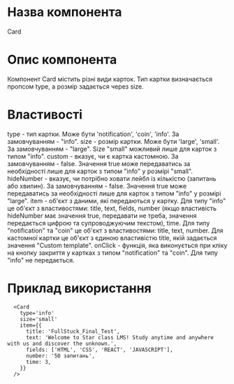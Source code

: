 # Назва компонента

Card

# Опис компонента

Компонент Card містить різні види карток. Тип картки визначається пропсом type, а розмір задається через size.

# Властивості

type - тип картки. Може бути 'notification', 'coin', 'info'. За замовчуванням - "info".
size - розмір картки. Може бути 'large', 'small'. За замовчуванням - "large". Size "small" можливий лише для карток з типом "info".
custom - вказує, чи є картка кастомною. За замовчуванням - false. Значення true може передаватись за необхідності лише для карток з типом "info" у розмірі "small".
hideNumber - вказує, чи потрібно ховати лейбл із кількістю (запитань або хвилин). За замовчуванням - false. Значення true може передаватись за необхідності лише для карток з типом "info" у розмірі "large".
item - об'єкт з даними, які передаються у картку. Для типу "info" це об'єкт з властивостями: title, text, fields, number (якщо властивість hideNumber має значення true, передавати не треба, значення передається цифрою та супроводжуючим текстом), time. Для типу "notification" та "coin" це об'єкт з властивостями: title, text, number. Для кастомної картки це об'єкт з єдиною властивістю title, якій задається значення "Custom template".
onClick - функція, яка виконується при кліку на кнопку закриття у картках з типом "notification" та "coin". Для типу "info" не передається.


# Приклад використання

      <Card
        type='info'
        size='small'
        item={{
          title: 'FullStuck_Final_Test',
          text: 'Welcome to Star class LMS! Study anytime and anywhere with us and discover the unknown.',
          fields: ['HTML', 'CSS', 'REACT', 'JAVASCRIPT'],
          number: '50 запитань',
          time: 3,
        }}
      />
